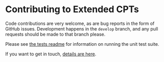 # Contributing to Extended CPTs

Code contributions are very welcome, as are bug reports in the form of GitHub issues. Development happens in the `develop` branch, and any pull requests should be made to that branch please.

Please see [the tests readme](tests/README.md) for information on running the unit test suite.

If you want to get in touch, [details are here](https://johnblackbourn.com/about).
